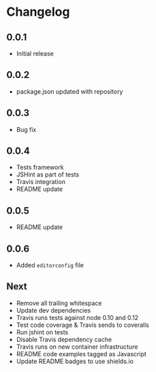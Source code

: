 # Changelog

## 0.0.1

* Initial release

## 0.0.2

* package.json updated with repository

## 0.0.3

* Bug fix

## 0.0.4

* Tests framework
* JSHint as part of tests
* Travis integration
* README update

## 0.0.5

* README update

## 0.0.6

* Added `editorconfig` file

## Next

* Remove all trailing whitespace
* Update dev dependencies
* Travis runs tests against node 0.10 and 0.12
* Test code coverage & Travis sends to coveralls
* Run jshint on tests
* Disable Travis dependency cache
* Travis runs on new container infrastructure
* README code examples tagged as Javascript
* Update README badges to use shields.io
